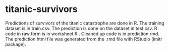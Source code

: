 titanic-survivors
=================

Predictions of survivors of the titanic catastrophe are done in R. The training dataset is in train.csv. The prediction is done on the dataset in test.csv. R code in raw form is in worksheet.R . Cleaned up code is in prediction.rmd. The prediction.html file was generated from the .rmd file with RStudio (knitr package).
